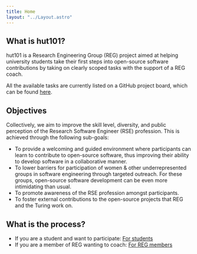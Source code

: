 ```yaml
---
title: Home
layout: "../Layout.astro"
---
```


## What is hut101?

hut101 is a Research Engineering Group (REG) project aimed at helping university students take their first steps into open-source software contributions by taking on clearly scoped tasks with the support of a REG coach.

All the available tasks are currently listed on a GitHub project board, which can be found [here](https://github.com/orgs/alan-turing-institute/projects/319/views/1).

## Objectives

Collectively, we aim to improve the skill level, diversity, and public perception of the Research Software Engineer (RSE) profession. This is achieved through the following sub-goals:

- To provide a welcoming and guided environment where participants can learn to contribute to open-source software, thus improving their ability to develop software in a collaborative manner.
- To lower barriers for participation of women & other underrepresented groups in software engineering through targeted outreach. For these groups, open-source software development can be even more intimidating than usual.
- To promote awareness of the RSE profession amongst participants.
- To foster external contributions to the open-source projects that REG and the Turing work on.

## What is the process?

- If you are a student and want to participate: [For students](./students)
- If you are a member of REG wanting to coach: [For REG members](./reg)
